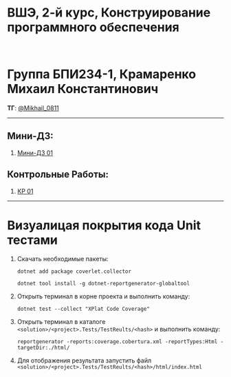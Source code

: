 # ВШЭ, 2-й курс, Конструирование программного обеспечения

<br>

# Группа БПИ234-1, Крамаренко Михаил Константинович 

**ТГ**: [@Mikhail_0811](https://t.me/Mikhail_0811)

---

## Мини-ДЗ:
1. [Мини-ДЗ 01](https://github.com/Mi-Kram/HSE-Software-Engineering/tree/main/SE_HW_01)

## Контрольные Работы:
1. [КР 01](https://github.com/Mi-Kram/HSE-Software-Engineering/tree/main/SE_CW_01)

---

# Визуалицая покрытия кода Unit тестами

1. Скачать необходимые пакеты:
   ```
   dotnet add package coverlet.collector
   ```
   ```
   dotnet tool install -g dotnet-reportgenerator-globaltool
   ```

2. Открыть терминал в корне проекта и выполнить команду:
   ```
   dotnet test --collect "XPlat Code Coverage"
   ```

3. Открыть терминал в каталоге `<solution>/<project>.Tests/TestReults/<hash>` и выполнить команду:
   ```
   reportgenerator -reports:coverage.cobertura.xml -reportTypes:Html -targetDir:./html/
   ```

4. Для отображения результата запустить файл `<solution>/<project>.Tests/TestReults/<hash>/html/index.html`


